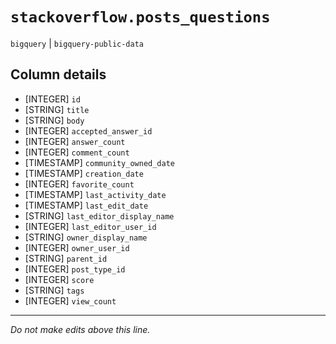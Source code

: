 # `stackoverflow.posts_questions`
`bigquery` | `bigquery-public-data`

## Column details
* [INTEGER]   `id`
* [STRING]    `title`
* [STRING]    `body`
* [INTEGER]   `accepted_answer_id`
* [INTEGER]   `answer_count`
* [INTEGER]   `comment_count`
* [TIMESTAMP] `community_owned_date`
* [TIMESTAMP] `creation_date`
* [INTEGER]   `favorite_count`
* [TIMESTAMP] `last_activity_date`
* [TIMESTAMP] `last_edit_date`
* [STRING]    `last_editor_display_name`
* [INTEGER]   `last_editor_user_id`
* [STRING]    `owner_display_name`
* [INTEGER]   `owner_user_id`
* [STRING]    `parent_id`
* [INTEGER]   `post_type_id`
* [INTEGER]   `score`
* [STRING]    `tags`
* [INTEGER]   `view_count`

-------------------------------------------------------------------------------
*Do not make edits above this line.*
